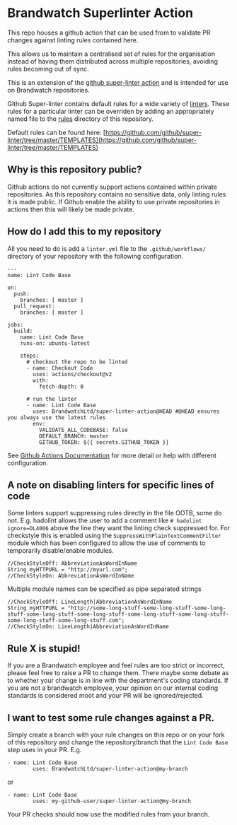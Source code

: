 # Brandwatch Superlinter Action

This repo houses a github action that can be used from to validate PR changes against linting rules contained here.

This allows us to maintain a centralised set of rules for the organisation instead of having them distributed across multiple repositories, avoiding rules becoming out of sync.

This is an extension of the [github super-linter action](https://github.com/github/super-linter) and is intended for use on Brandwatch repositories.

Github Super-linter contains default rules for a wide variety of [linters](https://github.com/github/super-linter#supported-linters). These rules for a particular linter can be overriden by adding an appropriately named file to the [rules](rules/) directory of this repository. 

Default rules can be found here: [https://github.com/github/super-linter/tree/master/TEMPLATES](https://github.com/github/super-linter/tree/master/TEMPLATES)

## Why is this repository public?
Github actions do not currently support actions contained within private repositories. As this repository contains no sensitive data, only linting rules it is made public. If Github enable the ability to use private repositories in actions then this will likely be made private. 

## How do I add this to my repository
All you need to do is add a `linter.yml` file to the `.github/workflows/` directory of your repository with the following configuration.
```
---
name: Lint Code Base

on:
  push:
    branches: [ master ]
  pull_request:
    branches: [ master ]

jobs:
  build:
    name: Lint Code Base
    runs-on: ubuntu-latest

    steps:
      # checkout the repo to be linted
      - name: Checkout Code
        uses: actions/checkout@v2
        with:
          fetch-depth: 0

      # run the linter
      - name: Lint Code Base
        uses: BrandwatchLtd/super-linter-action@HEAD #@HEAD ensures you always use the latest rules
        env:
          VALIDATE_ALL_CODEBASE: false
          DEFAULT_BRANCH: master
          GITHUB_TOKEN: ${{ secrets.GITHUB_TOKEN }}
```
See [Github Actions Documentation](https://docs.github.com/en/actions/reference) for more detail or help with different configuration.

## A note on disabling linters for specific lines of code
Some linters support suppressing rules directly in the file OOTB, some do not. E.g. hadolint allows the user to add a comment like `# hadolint ignore=DL4006` above the line they want the linting check suppressed for.
For checkstyle this is enabled using the `SuppressWithPlainTextCommentFilter` module which has been configured to allow the use of comments to temporarily disable/enable modules.
```
//CheckStyleOff: AbbreviationAsWordInName
String myHTTPURL = "http://myurl.com";
//CheckStyleOn: AbbreviationAsWordInName
```
Multiple module names can be specified as pipe separated strings 
```
//CheckStyleOff: LineLength|AbbreviationAsWordInName
String myHTTPURL = "http://some-long-stuff-some-long-stuff-some-long-stuff-some-long-stuff-some-long-stuff-some-long-stuff-some-long-stuff-some-long-stuff-some-long-stuff.com";
//CheckStyleOn: LineLength|AbbreviationAsWordInName
```

## Rule X is stupid!
If you are a Brandwatch employee and feel rules are too strict or incorrect, please feel free to raise a PR to change them. There maybe some debate as to whether your change is in line with the department's coding standards. If you are not a brandwatch employee, your opinion on our internal coding standards is considered moot and your PR will be ignored/rejected.

## I want to test some rule changes against a PR.
Simply create a branch with your rule changes on this repo or on your fork of this repository and change the repository/branch that the `Lint Code Base` step uses in your PR. E.g.
```
- name: Lint Code Base
        uses: BrandwatchLtd/super-linter-action@my-branch
```
or
```
- name: Lint Code Base
        uses: my-github-user/super-linter-action@my-branch
```
Your PR checks should now use the modified rules from your branch.
